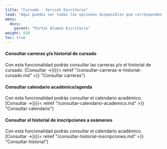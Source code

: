 ```yaml
---
title: "Cursado - Versión Escritorio"
lead: "Aquí puedes ver todas las opciones disponibles que corresponden al cursado."
menu:
  docs:
    parent: "Portal Alumno Escritorio"
weight: 010
toc: true
---
```


#### Consultar carreras y/o historial de cursado

Con esta funcionalidad podrás consultar las carreras y/o el historial de cursado. [Consultar →]({{< relref "/consultar-carreras-e-historial-cursado.md" >}} "Consultar carreras")

#### Consultar calendario académico/agenda

Con esta funcionalidad podrás consultar el calendario académico. [Consultar →]({{< relref "/consultar-calendario-academico.md" >}} "Consultar calendario")

#### Consultar el historial de inscripciones a exámenes

Con esta funcionalidad podrás consultar el calendario académico. [Consultar →]({{< relref "/consultar-historial-inscripciones.md" >}} "Consultar historial")
